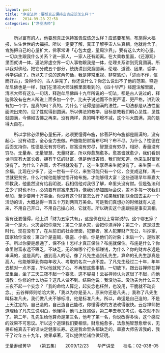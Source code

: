 ```yaml
---
layout: post
title: "净空法师：要想真正保持富贵应该怎么样？"
date:   2014-09-28 22:58
categories: ["净空法师"]
---
```


　　所以富有的人，他要想真正保持富贵应该怎么样？应该要布施，布施得大福报，生生世世的大福报。所以一定要了解，真正了解宇宙人生真相，他就肯舍了。肯施把自己的心量扩大，佛家常讲「心包太虚，量周沙界」，要有这么大的心量。一切众生跟我什么关系？说一家人，一家人还有距离。在大乘教里面，《还源观》里面就讲一体，遍法界虚空界一切人事物跟我是一体，伦理关系讲到究竟圆满。所以我对佛经，把它分成五个部分，统统讲到究竟圆满，伦理、道德、因果、哲学、科学讲绝了。所以夫子说的这两句话，我是非常重视、非常感动，「述而不作，信而好古」，没得作的，古人讲完了，你还说什么？你怎么说出不了他的范围。释迦牟尼佛也是一样，我们在清凉大师注解里面看到的，《四十华严》经题注解里面，清凉大师有这么一句话，释迦牟尼佛四十九年所说的一切法，都是古人说过的，释迦佛没有在古人所说上面多加一个字，比夫子说述而不作更严谨、更严格，讲到没有加一个字，是真的吗？真的。为什么？证得是圆满的法性，一切法都是从法性里面流出来的，见了性就得到圆满。所以佛法的教学，目标是教我们明心见性，见性就圆满，今佛如古佛之再来，没有两样，真的叫不增不减，这个叫大圆满，真的是得大自在。

　　所以学佛必须把心量拓开，必须要懂得布施，佛菩萨的布施都是圆满的，没有起心、没有动念，全心全力去做。布施能把财富布尽吗？布不尽。为什么？性德在后面支持你，性德是无有穷尽的，财富没有穷尽，智慧没有穷尽，相好、寿量没有穷尽，无量寿、无量智慧、无量财富，所以你愈施愈多。愈吝啬就愈少，我们看到世间真有大富长者，拥有千亿的财富，但是他很吝惜，我们就知道，他来生财富就没有了。为什么？吝啬，舍不得就没有了，这一生享尽来生就没有了。来生获一点余福，比现在少多了，这一世有一千亿，来生可能只有一个亿，会变成这样，再一世就更贫穷。什么时候他能够觉悟开始布施，才能够得大富！这些道理早年章嘉大师教我，他虽然没有给我明说，我相信他对我很了解，命里头没有财。但是弘法利生少了财也不行，必须要有财富来支持，像我们参加国际会议，差不多每一次我们参加，至少要用十万美金。你没有这个财富怎么行？如果我们到联合国去主办一个活动的话，大概总得一百五十万到两百万美金。可是我们真想办的时候就有人送来，不用自己开口，不用自己操心的，它就有。所以确实这个施跟报是事实真相。

富有还要懂得，经上讲「财为五家共有」，这是佛在经上常常说的。这个哪五家？第一个是火，火灾会把你烧光；第二个是水灾，会把你漂浮掉；第三个，这是过去时代，现在没有了，在从前旧的社会里面，犯罪者，家人犯罪财产充公，叫抄家，国家给你没收；第四个是盗贼，强盗、小偷，你是他们的对象；末后一个，是败家子。所以你要是想通了，保不住！怎样才真正保住？布施就保住。布施是什么？你命里财富永远不匮乏，不缺乏，无论做哪个行业都赚钱，为什么？你的财库永远是丰满的，这是真的。遇到高人的话，像了凡先生遇到孔先生，算命的孔先生那真是高人，他能够算到你每年收入、考取的名次一点不差。了凡先生经过二十年，年年去核对一点不差，所以他就死了心，不再想这些事情，一切放下。跟云谷禅师在禅堂里面，坐了三天三夜不起一个妄念，这不容易！云谷禅师认为这很了不起，向他请教：你修的什么功夫？这凡人做不到。结果他说：我没功夫。没功夫为什么三天三夜不起一个妄念？「我的命给人算定，起妄念也枉然，也没用，干脆就不动妄念。」云谷禅师则哈哈大笑，「我以为你是圣人，原来你还是凡夫。」我称了凡先生叫标准凡夫，我们做凡夫不够标准，他是标准凡夫。所以，命运是自己造的，不是上天注定的，自己造的，自己造自己能改，你懂得改的方法改得很快。云谷禅师把道理给了凡先生说明白，他懂得，他马上就照做，第二年去参加考试，名次就不对了。第二年，孔先生给他算命是第三名，他考了第一名，你说改得多快，这个感应的效果不可思议。所以这个道理我们要相信，财愈施愈多，法愈施智慧愈增长，无畏布施真去干的话决定健康长寿。这是我命里头都缺乏的，章嘉大师告诉我的，我干了过年五十九年，效果卓著，可以提供给诸位做证明。

无量寿经菁华　　（第五集）　　2009/12/23　　华严讲堂　　档名：02-038-05
